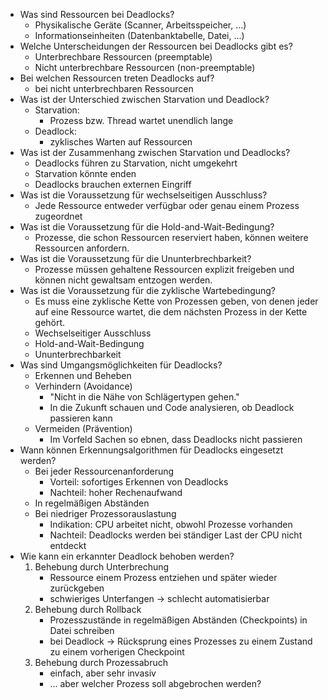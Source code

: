 - Was sind Ressourcen bei Deadlocks?
	- Physikalische Geräte (Scanner, Arbeitsspeicher, ...)
	- Informationseinheiten (Datenbanktabelle, Datei, ...)
- Welche Unterscheidungen der Ressourcen bei Deadlocks gibt es?
	- Unterbrechbare Ressourcen (preemptable)
	- Nicht unterbrechbare Ressourcen (non-preemptable)
- Bei welchen Ressourcen treten Deadlocks auf?
	- bei nicht unterbrechbaren Ressourcen
- Was ist der Unterschied zwischen Starvation und Deadlock?
	- Starvation:
		- Prozess bzw. Thread wartet unendlich lange
	- Deadlock:
		- zyklisches Warten auf Ressourcen
- Was ist der Zusammenhang zwischen Starvation und Deadlocks?
	- Deadlocks führen zu Starvation, nicht umgekehrt
	- Starvation könnte enden
	- Deadlocks brauchen externen Eingriff
- Was ist die Voraussetzung für wechselseitigen Ausschluss?
	- Jede Ressource entweder verfügbar oder genau einem Prozess zugeordnet
- Was ist die Voraussetzung für die Hold-and-Wait-Bedingung?
	- Prozesse, die schon Ressourcen reserviert haben, können weitere Ressourcen anfordern.
- Was ist die Voraussetzung für die Ununterbrechbarkeit?
	- Prozesse müssen gehaltene Ressourcen explizit freigeben und können nicht gewaltsam entzogen werden.
- Was ist die Voraussetzung für die zyklische Wartebedingung?
	- Es muss eine zyklische Kette von Prozessen geben, von denen jeder auf eine Ressource wartet, die dem nächsten Prozess in der Kette gehört.
	- Wechselseitiger Ausschluss
	- Hold-and-Wait-Bedingung
	- Ununterbrechbarkeit
- Was sind Umgangsmöglichkeiten für Deadlocks?
	- Erkennen und Beheben
	- Verhindern (Avoidance)
		- "Nicht in die Nähe von Schlägertypen gehen."
		- In die Zukunft schauen und Code analysieren, ob Deadlock passieren kann
	- Vermeiden (Prävention)
		- Im Vorfeld Sachen so ebnen, dass Deadlocks nicht passieren
- Wann können Erkennungsalgorithmen für Deadlocks eingesetzt werden?
	- Bei jeder Ressourcenanforderung
		- Vorteil: sofortiges Erkennen von Deadlocks
		- Nachteil: hoher Rechenaufwand
	- In regelmäßigen Abständen
	- Bei niedriger Prozessorauslastung
		- Indikation: CPU arbeitet nicht, obwohl Prozesse vorhanden
		- Nachteil: Deadlocks werden bei ständiger Last der CPU nicht entdeckt
- Wie kann ein erkannter Deadlock behoben werden?
	1. Behebung durch Unterbrechung
		- Ressource einem Prozess entziehen und später wieder zurückgeben
		- schwieriges Unterfangen -> schlecht automatisierbar
	2. Behebung durch Rollback
		- Prozesszustände in regelmäßigen Abständen (Checkpoints) in Datei schreiben
		- bei Deadlock -> Rücksprung eines Prozesses zu einem Zustand zu einem vorherigen Checkpoint
	3. Behebung durch Prozessabruch
		- einfach, aber sehr invasiv
		- ... aber welcher Prozess soll abgebrochen werden?